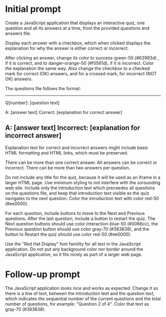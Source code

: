 # Initial prompt

Create a JavaScript application that displays an interactive quiz, one question and all its answers at a time, from the provided questions and answers file.

Display each answer with a checkbox, which when clicked displays the explanation for why the answer is either correct or incorrect.

After clicking an answer, change its color to success-green-50 (#63993d) , if it is correct, and to danger-orange-50 (#f0561d), if it is incorrect. Color the explanation the same way. Also change the checkbox to a checked mark for correct (OK) answers, and for a crossed mark, for incorrect (NOT OK) answers.

The questions file follows the format:

---
Q[number]: [question text]

A: [answer text]
Correct: [explanation for correct answer]

A: [answer text]
Incorrect: [explanation for incorrect answer]
---

Explanation text for correct and incorrect answers might include basic HTML formatting and HTML links, which must be preserved.

There can be more than one correct answer. All answers can be correct or incorrect. There can be more than two answers per question.

Do not include any title for the quiz, because it will be used as an iframe in a larger HTML page. Use minimum styling to not interfere with the sorounding web site. Include only the introduction text which preceedes all quesitons on the questions file, and keep that introduction text visible as the quiz navigates to the next question. Color the introduction text with color red-50 (#ee0000).

For each question, include buttons to move to the Next and Previous questions. After the last question, include a button to restart the quiz. The Next question buttons should use color interaction-blue-50 (#0066cc), the Previous question button should use color gray-70 (#383838), and the button to Restart the quiz should use color red-50 (#ee0000).

Use the "Red Hat Display" font famility for all text in the JavaScript application. Do not put any background color nor border around the JavaScript application, so it fits nicely as part of a larger web page.

# Follow-up prompt

The JavaScript application looks nice and works as expected. Change it so there is a line of text, between the introduction text and the question text, which indicates the sequential number of the current questions and the total number of questions, for example: "Question 2 of 4". Color that text as gray-70 (#383838).